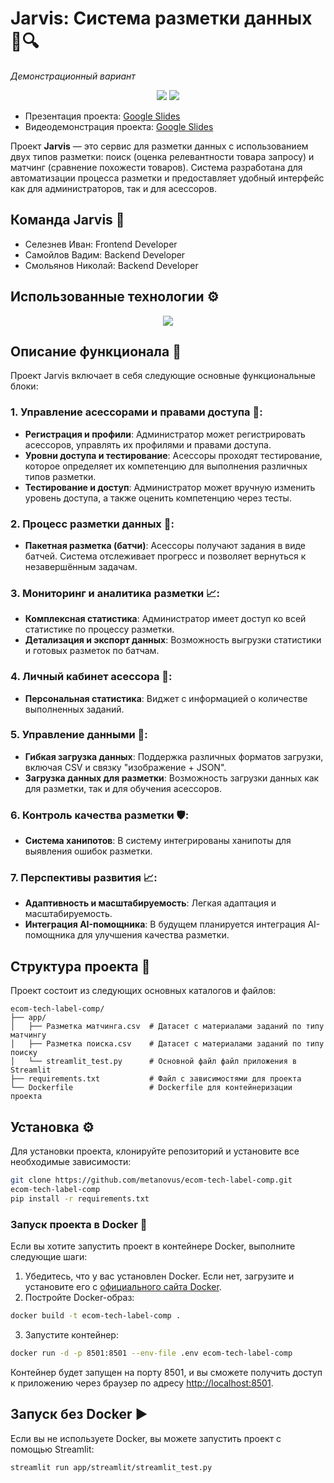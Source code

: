 # Jarvis: Система разметки данных 🧠🔍
*Демонстрационный вариант*

<p align="center">
    <img src="https://github.com/user-attachments/assets/a0b30c79-8150-4d81-8b15-d8f70837950e"/>
    <img src="https://github.com/user-attachments/assets/1ca7204e-7ea6-4b71-8b60-463ce6bbccf5"/>
</p>

* Презентация проекта: [Google Slides](https://docs.google.com/presentation/d/1SL5l4pMNIuPIMnzLr272B43lWurdWsky/edit#slide=id.p1)
* Видеодемонстрация проекта: [Google Slides](https://docs.google.com/presentation/d/1SL5l4pMNIuPIMnzLr272B43lWurdWsky/edit#slide=id.p6)

Проект **Jarvis** — это сервис для разметки данных с использованием двух типов разметки: поиск (оценка релевантности товара запросу) и матчинг (сравнение похожести товаров). Система разработана для автоматизации процесса разметки и предоставляет удобный интерфейс как для администраторов, так и для асессоров.

## Команда Jarvis 👥

* Селезнев Иван: Frontend Developer
* Самойлов Вадим: Backend Developer
* Смольянов Николай: Backend Developer

## Использованные технологии ⚙️
<p align="center">
  <a href="https://go-skill-icons.vercel.app/">
    <img src="https://go-skill-icons.vercel.app/api/icons?i=linux,python,pycharm,supabase,postgres,docker,streamlit,pandas,sqlalchemy&theme=dark"/>
  </a>
</p>

## Описание функционала 🚀

Проект Jarvis включает в себя следующие основные функциональные блоки:

### 1. Управление асессорами и правами доступа 📕:
- **Регистрация и профили**: Администратор может регистрировать асессоров, управлять их профилями и правами доступа.
- **Уровни доступа и тестирование**: Асессоры проходят тестирование, которое определяет их компетенцию для выполнения различных типов разметки.
- **Тестирование и доступ**: Администратор может вручную изменить уровень доступа, а также оценить компетенцию через тесты.

### 2. Процесс разметки данных 📝:
- **Пакетная разметка (батчи)**: Асессоры получают задания в виде батчей. Система отслеживает прогресс и позволяет вернуться к незавершённым задачам.

### 3. Мониторинг и аналитика разметки 📈:
- **Комплексная статистика**: Администратор имеет доступ ко всей статистике по процессу разметки.
- **Детализация и экспорт данных**: Возможность выгрузки статистики и готовых разметок по батчам.

### 4. Личный кабинет асессора 👤:
- **Персональная статистика**: Виджет с информацией о количестве выполненных заданий.

### 5. Управление данными 📁:
- **Гибкая загрузка данных**: Поддержка различных форматов загрузки, включая CSV и связку "изображение + JSON".
- **Загрузка данных для разметки**: Возможность загрузки данных как для разметки, так и для обучения асессоров.

### 6. Контроль качества разметки 🛡️:
- **Система ханипотов**: В систему интегрированы ханипоты для выявления ошибок разметки.

### 7. Перспективы развития 📈:
- **Адаптивность и масштабируемость**: Легкая адаптация и масштабируемость.
- **Интеграция AI-помощника**: В будущем планируется интеграция AI-помощника для улучшения качества разметки.

## Структура проекта 📂

Проект состоит из следующих основных каталогов и файлов:

```
ecom-tech-label-comp/
├── app/
│   ├── Разметка матчинга.csv  # Датасет с материалами заданий по типу матчингу
│   ├── Разметка поиска.csv    # Датасет с материалами заданий по типу поиску
│   └── streamlit_test.py      # Основной файл файл приложения в Streamlit
├── requirements.txt           # Файл с зависимостями для проекта
└── Dockerfile                 # Dockerfile для контейнеризации проекта
``` 

## Установка ⚙️

Для установки проекта, клонируйте репозиторий и установите все необходимые зависимости:

```bash
git clone https://github.com/metanovus/ecom-tech-label-comp.git
ecom-tech-label-comp
pip install -r requirements.txt
```

### Запуск проекта в Docker 🐳

Если вы хотите запустить проект в контейнере Docker, выполните следующие шаги:

1. Убедитесь, что у вас установлен Docker. Если нет, загрузите и установите его с [официального сайта Docker](https://www.docker.com/get-started).
2. Постройте Docker-образ:

```bash
docker build -t ecom-tech-label-comp .
```

3. Запустите контейнер:

```bash
docker run -d -p 8501:8501 --env-file .env ecom-tech-label-comp
```

Контейнер будет запущен на порту 8501, и вы сможете получить доступ к приложению через браузер по адресу [http://localhost:8501](http://localhost:8501).

## Запуск без Docker ▶️

Если вы не используете Docker, вы можете запустить проект с помощью Streamlit:

```bash
streamlit run app/streamlit/streamlit_test.py
```
